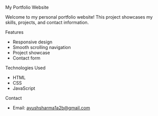 My Portfolio Website

Welcome to my personal portfolio website! This project showcases my skills, projects, and contact information.

Features
- Responsive design
- Smooth scrolling navigation
- Project showcase
- Contact form

Technologies Used
- HTML
- CSS
- JavaScript

Contact
- Email: ayushsharma1a2b@gmail.com
